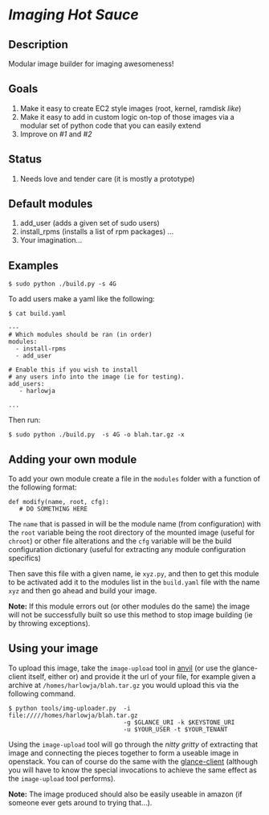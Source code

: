 *Imaging Hot Sauce*
========


Description
--------

Modular image builder for imaging awesomeness!

Goals
----

1. Make it easy to create EC2 style images (root, kernel, ramdisk *like*)
1. Make it easy to add in custom logic on-top of those images via a modular set of python code that you can easily extend
1. Improve on *#1* and *#2*


Status
--------

1. Needs love and tender care (it is mostly a prototype)


Default modules
--------

1. add_user (adds a given set of sudo users)
1. install_rpms (installs a list of rpm packages)
...
1000. Your imagination...

Examples
---- 

    $ sudo python ./build.py -s 4G

To add users make a yaml like the following:

    $ cat build.yaml 
    
    ---
    # Which modules should be ran (in order)
    modules:
      - install-rpms
      - add_user
    
    # Enable this if you wish to install
    # any users info into the image (ie for testing).
    add_users: 
       - harlowja
    
    ...

Then run:

    $ sudo python ./build.py  -s 4G -o blah.tar.gz -x

Adding your own module
---- 

To add your own module create a file in the `modules` folder with a function
of the following format:

    def modify(name, root, cfg):
       # DO SOMETHING HERE
    
The `name` that is passed in will be the module name (from configuration) with
the `root` variable being the root directory of the mounted image (useful for `chroot`) 
or other file alterations and the `cfg` variable will be the build configuration 
dictionary (useful for extracting any module configuration specifics)

Then save this file with a given name, ie ``xyz.py``, and then to get this module
to be activated add it to the modules list in the ``build.yaml`` file with the name
``xyz`` and then go ahead and build your image. 

**Note:** If this module errors out (or other modules do the same) the image
will not be successfully built so use this method to stop image building (ie
by throwing exceptions).

Using your image
----

To upload this image, take the `image-upload` tool in [anvil](http://anvil.readthedocs.org/) (or use the glance-client
itself, either or) and provide it the url of your file, for example given a 
archive at `/homes/harlowja/blah.tar.gz` you would upload this via the following command.

    $ python tools/img-uploader.py  -i file://///homes/harlowja/blah.tar.gz 
                                    -g $GLANCE_URI -k $KEYSTONE_URI 
                                    -u $YOUR_USER -t $YOUR_TENANT

Using the  `image-upload` tool will go through the *nitty gritty* of extracting that
image and connecting the pieces together to form a useable image in openstack. You
can of course do the same with the [glance-client](https://github.com/openstack/python-glanceclient)
(although you will have to know the special invocations to achieve the same effect as the `image-upload` tool performs).

**Note:** The image produced should also be easily useable in amazon (if someone ever
gets around to trying that...).


